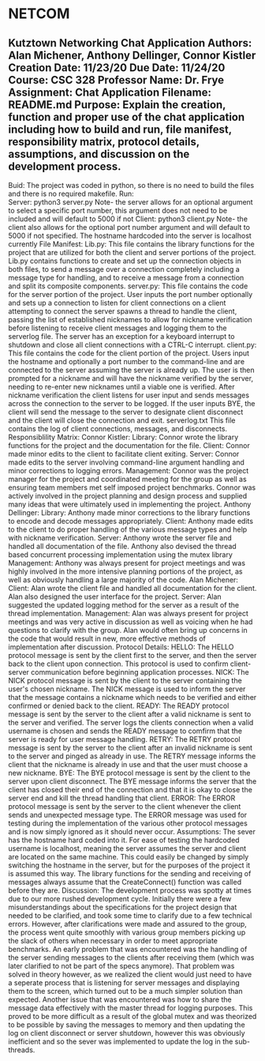 # NETCOM
Kutztown Networking Chat Application
Authors:         Alan Michener, Anthony Dellinger, Connor Kistler
Creation Date:   11/23/20
Due Date:        11/24/20
Course:          CSC 328
Professor Name:  Dr. Frye
Assignment:      Chat Application
Filename:        README.md
Purpose:         Explain the creation, function and proper use of the chat application including how to build and run, file manifest, responsibility matrix, protocol details,
                 assumptions, and discussion on the development process.
-------------------------------------------------------------------------------------------------------------------------------------------------------------------------------                 
Buid:
  The project was coded in python, so there is no need to build the files and there is no required makefile.
Run:  
  Server:
    python3 server.py <port number>
    Note- the server allows for an optional argument to select a specific port number, this argument does not need to be included and will default to 5000 if not
  Client:
    python3 client.py <hostname> <port number>
    Note- the client also allows for the optional port number argument and will default to 5000 if not specified. The hostname hardcoded into the server is localhost currently
File Manifest:
  Lib.py:
    This file contains the library functions for the project that are utilized for both the client and server portions of the project. Lib.py contains functions to create and
    set up the connection objects in both files, to send a message over a connection completely including a message type for handling, and to receive a message from a connection
    and split its composite components.
  server.py:
    This file contains the code for the server portion of the project. User inputs the port number optionally and sets up a connection to listen for client connections on a
    client attempting to connect the server spawns a thread to handle the client, passing the list of established nicknames to allow for nickname verification before 
    listening to receive client messages and logging them to the serverlog file. The server has an exception for a keyboard interrupt to shutdown and close all client connections
    with a CTRL-C interrupt.
  client.py:
    This file contains the code for the client portion of the project. Users input the hostname and optionally a port number to the command-line and are connected to the server
    assuming the server is already up. The user is then prompted for a nickname and will have the nickname verified by the server, needing to re-enter new nicknames until a 
    viable one is verified. After nickname verification the client listens for user input and sends messages across the connection to the server to be logged. If the user inputs
    BYE, the client will send the message to the server to designate client disconnect and the client will close the connection and exit.
  serverlog.txt
    This file contains the log of client connections, messages, and disconnects.
Responsiblility Matrix:
  Connor Kistler:
    Library:
      Connor wrote the library functions for the project and the documentation for the file.
    Client:
      Connor made minor edits to the client to facilitate client exiting.
    Server:
      Connor made edits to the server involving command-line argument handling and minor corrections to logging errors.
    Management:
      Connor was the project manager for the project and coordinated meeting for the group as well as ensuring team members met self imposed project benchmarks. Connor was
      actively involved in the project planning and design process and supplied many ideas that were ultimately used in implementing the project.
  Anthony Dellinger:
    Library:
      Anthony made minor corrections to the library functions to encode and decode messages appropriately.
    Client:
      Anthony made edits to the client to do proper handling of the various message types and help with nickname verification.
    Server:
      Anthony wrote the server file and handled all documentation of the file. Anthony also devised the thread based concurrent processing implementation using the mutex library
    Management:
      Anthony was always present for project meetings and was highly involved in the more intensive planning portions of the project, as well as obviously handling a large 
      majority of the code.
  Alan Michener:
    Client:
      Alan wrote the client file and handled all documentation for the client. Alan also designed the user interface for the project.
    Server:
      Alan suggested the updated logging method for the server as a result of the thread implementation.
    Management:
      Alan was always present for project meetings and was very active in discussion as well as voicing when he had questions to clarify with the group. Alan would often bring
      up concerns in the code that would result in new, more effective methods of implementation after discussion.
Protocol Details:
  HELLO:
    The HELLO protocol message is sent by the client first to the server, and then the server back to the client upon connection. This protocol is used to confirm client-server
    communication before beginning application processes.
  NICK:
    The NICK protocol message is sent by the client to the server containing the user's chosen nickname. The NICK message is used to inform the server that the message contains
    a nickname which needs to be verified and either confirmed or denied back to the client.
  READY:
    The READY protocol message is sent by the server to the client after a valid nickname is sent to the server and verified. The server logs the clients connection when a valid
    username is chosen and sends the READY message to comfirm that the server is ready for user message handling.
  RETRY:
    The RETRY protocol message is sent by the server to the client after an invalid nickname is sent to the server and pinged as already in use. The RETRY message informs the 
    client that the nickname is already in use and that the user must choose a new nickname.
  BYE:
    The BYE protocol message is sent by the client to the server upon client disconnect. The BYE message informs the server that the client has closed their end of the
    connection and that it is okay to close the server end and kill the thread handling that client.
  ERROR:
    The ERROR protocol message is sent by the server to the client whenever the client sends and unexpected message type. The ERROR message was used for testing during the
    implementation of the various other protocol messages and is now simply ignored as it should never occur.
Assumptions:
  The sever has the hostname hard coded into it. For ease of testing the hardcoded username is localhost, meaning the server assumes the server and client are located on the
  same machine. This could easily be changed by simply switching the hostname in the server, but for the purposes of the project it is assumed this way.
  The library functions for the sending and receiving of messages always assume that the CreateConnect() function was called before they are.
Discussion:
  The development process was spotty at times due to our more rushed development cycle. Initially there were a few misunderstandings about the specifications for the project 
  design that needed to be clarified, and took some time to clarify due to a few technical errors. However, after clarifications were made and assured to the group, the 
  process went quite smoothly with various group members picking up the slack of others when necessary in order to meet appropriate benchmarks. An early problem that was 
  encountered was the handling of the server sending messages to the clients after receiving them (which was later clarified to not be part of the specs anymore). That problem
  was solved in theory however, as we realized the client would just need to have a seperate process that is listening for server messages and displaying them to the screen,
  which turned out to be a much simpler solution than expected. Another issue that was encountered was how to share the message data effectively with the master thread for
  logging purposes. This proved to be more difficult as a result of the global mutex and was theorized to be possible by saving the messages to memory and then updating the log
  on client disconnect or server shutdown, however this was obviously inefficient and so the sever was implemented to update the log in the sub-threads.
